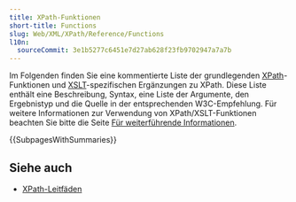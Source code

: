 ```yaml
---
title: XPath-Funktionen
short-title: Functions
slug: Web/XML/XPath/Reference/Functions
l10n:
  sourceCommit: 3e1b5277c6451e7d27ab628f23fb9702947a7a7b
---
```


Im Folgenden finden Sie eine kommentierte Liste der grundlegenden [XPath](/de/docs/Web/XML/XPath)-Funktionen und [XSLT](/de/docs/Web/XML/XSLT)-spezifischen Ergänzungen zu XPath. Diese Liste enthält eine Beschreibung, Syntax, eine Liste der Argumente, den Ergebnistyp und die Quelle in der entsprechenden W3C-Empfehlung. Für weitere Informationen zur Verwendung von XPath/XSLT-Funktionen beachten Sie bitte die Seite [Für weiterführende Informationen](/de/docs/Web/XML/XSLT/Guides/Transforming_XML_with_XSLT).

{{SubpagesWithSummaries}}

## Siehe auch

- [XPath-Leitfäden](/de/docs/Web/XML/XPath/Guides)
